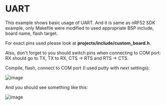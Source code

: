 # UART

This example shows basic usage of UART. And it is same as nRF52 SDK example, only Makefile were modified to used appropriate BSP include, board name, flash target.

For exact pins used please look at **projects/include/custom_board.h**.

Also, don't forget to you should switch pins when connecting to COM port: RX should go to TX, TX to RX, CTS -> RTS and RTS -> CTS. 

Compile, flash, connect to COM port (I used putty with next settings):

![image](https://cloud.githubusercontent.com/assets/14309815/19628151/f503b782-995f-11e6-89bf-109c17cf663b.png)

And you should see something like this:

![image](https://cloud.githubusercontent.com/assets/14309815/19628159/2ab25adc-9960-11e6-8581-5bfd97764f87.png)